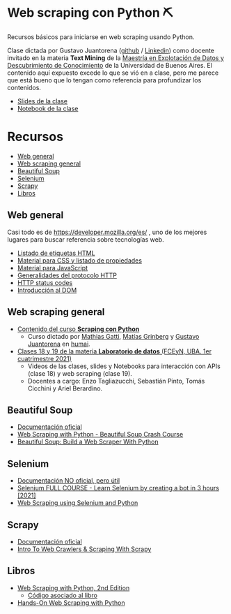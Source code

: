 # Web scraping con Python ⛏️
Recursos básicos para iniciarse en web scraping usando Python. 


Clase dictada por Gustavo Juantorena ([github](https://github.com/GEJ1) / [Linkedin](https://www.linkedin.com/in/gustavo-juantorena/)) como docente invitado en la materia <b>Text Mining</b> de la  [Maestría en Explotación de Datos y Descubrimiento de Conocimiento](http://datamining.dc.uba.ar/datamining/) de la Universidad de Buenos Aires.
El contenido aquí expuesto excede lo que se vió en a clase, pero me parece que está bueno que lo tengan como referencia para profundizar los contenidos.
* [Slides de la clase](https://docs.google.com/presentation/d/10-lc2Y6kMVHp7FO9v8ReZdY1MPwUlgxWIsSDePY0afg/edit?usp=sharing)
* [Notebook de la clase](https://github.com/GEJ1/web-scraping-python/blob/main/web_scraping_maestria.ipynb)

# Recursos

* [Web general](#Web-general)
* [Web scraping general](#Web-scraping-general)
* [Beautiful Soup](#Beautiful-Soup)
* [Selenium](#Selenium)
* [Scrapy](#Scrapy)
* [Libros](#Libros)

## Web general
Casi todo es de https://developer.mozilla.org/es/ , uno de los mejores lugares para buscar referencia sobre tecnologías web.

* [Listado de etiquetas HTML](https://developer.mozilla.org/es/docs/Web/HTML/Element)
* [Material para CSS y listado de propiedades](https://developer.mozilla.org/es/docs/Web/HTML/Element)
* [Material para JavaScript](https://developer.mozilla.org/es/docs/Web/JavaScript)
* [Generalidades del protocolo HTTP](https://developer.mozilla.org/es/docs/Web/HTTP/Overview)
* [HTTP status codes](https://gabicuesta.blogspot.com/2019/01/http-status-codes.html)
* [Introducción al DOM](https://developer.mozilla.org/es/docs/Web/API/Document_Object_Model/Introduction)

## Web scraping general

* [Contenido del curso <b>Scraping con Python</b>](https://github.com/institutohumai/cursos-python/tree/master/Scraping)
  * Curso dictado por [Mathias Gatti](https://github.com/mathigatti), [Matías Grinberg](https://github.com/Cerebrock) y [Gustavo Juantorena](https://github.com/gej1) en [humai](https://www.ihum.ai/).
* [Clases 18 y 19 de la materia <b>Laboratorio de datos</b> (FCEyN, UBA. 1er cuatrimestre 2021)](http://materias.df.uba.ar/lda2021c1/171-2/)
  * Videos de las clases, slides y Notebooks para interacción con APIs (clase 18) y web scraping (clase 19).
  * Docentes a cargo: Enzo Tagliazucchi, Sebastián Pinto, Tomás Cicchini y Ariel Berardino.

## Beautiful Soup

* [Documentación oficial](https://www.crummy.com/software/BeautifulSoup/bs4/doc/)
* [Web Scraping with Python - Beautiful Soup Crash Course](https://youtu.be/XVv6mJpFOb0)
* [Beautiful Soup: Build a Web Scraper With Python](https://realpython.com/beautiful-soup-web-scraper-python/)


## Selenium

* [Documentación NO oficial, pero útil](https://selenium-python.readthedocs.io/)
* [Selenium FULL COURSE - Learn Selenium by creating a bot in 3 hours [2021]](https://youtu.be/6gxhcvrf2Jk)
* [Web Scraping using Selenium and Python](https://www.scrapingbee.com/blog/selenium-python/)

## Scrapy

* [Documentación oficial](https://docs.scrapy.org/en/latest/)
* [Intro To Web Crawlers & Scraping With Scrapy](https://youtu.be/ALizgnSFTwQ)


## Libros

* [Web Scraping with Python, 2nd Edition](https://www.oreilly.com/library/view/web-scraping-with/9781491985564/)
  * [Código asociado al libro](https://github.com/REMitchell/python-scraping)
* [Hands-On Web Scraping with Python](https://www.amazon.com/Hands-Web-Scraping-Python-operations-ebook/dp/B07VFFYPGK)


